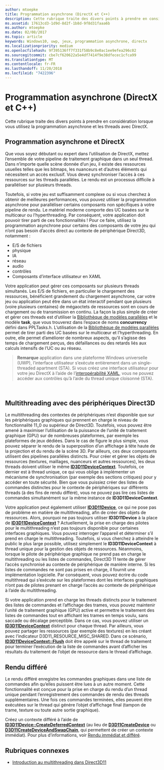 ```yaml
---
author: mtoepke
title: Programmation asynchrone (DirectX et C++)
description: Cette rubrique traite des divers points à prendre en considération lorsque vous utilisez la programmation asynchrone et les threads avec DirectX.
ms.assetid: 17613cd3-1d9d-8d2f-1b8d-9f8d31faaa6b
ms.author: mtoepke
ms.date: 02/08/2017
ms.topic: article
keywords: Windows10, uwp, jeux, programmation asynchrone, directx
ms.localizationpriority: medium
ms.openlocfilehash: 9f395136ff7f331f58b9c8e0ac1ee9efea296c02
ms.sourcegitcommit: cbe7cf620622a5e4df7414f9e38dfecec1cfca99
ms.translationtype: MT
ms.contentlocale: fr-FR
ms.lasthandoff: 11/20/2018
ms.locfileid: "7422396"
---
```

# <a name="asynchronous-programming-directx-and-c"></a>Programmation asynchrone (DirectX et C++)



Cette rubrique traite des divers points à prendre en considération lorsque vous utilisez la programmation asynchrone et les threads avec DirectX.

## <a name="async-programming-and-directx"></a>Programmation asynchrone et DirectX


Que vous soyez débutant ou expert dans l’utilisation de DirectX, mettez l’ensemble de votre pipeline de traitement graphique dans un seul thread. Dans n’importe quelle scène donnée d’un jeu, il existe des ressources usuelles telles que les bitmaps, les nuanceurs et d’autres éléments qui nécessitent un accès exclusif. Vous devez synchroniser l’accès à ces ressources sur les threads parallèles. Le rendu est un processus difficile à paralléliser sur plusieurs threads.

Toutefois, si votre jeu est suffisamment complexe ou si vous cherchez à obtenir de meilleures performances, vous pouvez utiliser la programmation asynchrone pour paralléliser certains composants non spécifiques à votre pipeline de rendu. Le matériel moderne comporte des UC basées sur le multicœur ou l’hyperthreading. Par conséquent, votre application doit pouvoir tirer parti de ces fonctionnalités ! Pour ce faire, utilisez la programmation asynchrone pour certains des composants de votre jeu qui n’ont pas besoin d’accès direct au contexte de périphérique Direct3D, notamment :

-   E/S de fichiers
-   physique
-   IA
-   réseau
-   audio
-   contrôles
-   Composants d’interface utilisateur en XAML

Votre application peut gérer ces composants sur plusieurs threads simultanés. Les E/S de fichiers, en particulier le chargement des ressources, bénéficient grandement du chargement asynchrone, car votre jeu ou application peut être dans un état interactif pendant que plusieurs (voire plusieurs centaines) de mégaoctets de ressources sont en cours de chargement ou de transmission en continu. La façon la plus simple de créer et gérer ces threads est d’utiliser la [Bibliothèque de modèles parallèles](https://msdn.microsoft.com/library/dd492418.aspx) et le modèle **task**, que vous trouverez dans l’espace de noms **concurrency** défini dans PPLTasks.h. L’utilisation de la [Bibliothèque de modèles parallèles](https://msdn.microsoft.com/library/dd492418.aspx) permet de tirer parti des UC basées sur le multicœur et l’hyperthreading. En outre, elle permet d’améliorer de nombreux aspects, qu’il s’agisse des temps de chargement perçus, des défaillances ou des retards liés aux calculs intensifs de l’UC ou au réseau.

> **Remarque**  application dans une plateforme Windows universelle (UWP), l’interface utilisateur s’exécute entièrement dans un single-threaded apartment (STA). Si vous créez une interface utilisateur pour votre jeu DirectX à l’aide de l’[interopérabilité XAML](directx-and-xaml-interop.md), vous ne pouvez accéder aux contrôles qu’à l’aide du thread unique cloisonné (STA).

 

## <a name="multithreading-with-direct3d-devices"></a>Multithreading avec des périphériques Direct3D


Le multithreading des contextes de périphériques n’est disponible que sur les périphériques graphiques qui prennent en charge le niveau de fonctionnalité 11_0 ou supérieur de Direct3D. Toutefois, vous pouvez être amené à maximiser l’utilisation de la puissance de l’unité de traitement graphique (GPU) sur de nombreuses plateformes, par exemple les plateformes de jeux dédiées. Dans le cas de figure le plus simple, vous pouvez séparer le rendu de la superposition d’un affichage à tête haute de la projection et du rendu de la scène 3D. Par ailleurs, ces deux composants utilisent des pipelines parallèles distincts. Pour créer et gérer les objets de ressources (textures, maillages, nuanceurs et autres ressources), les deux threads doivent utiliser le même [**ID3D11DeviceContext**](https://msdn.microsoft.com/library/windows/desktop/ff476385). Toutefois, ce dernier est à thread unique, ce qui vous oblige à implémenter un mécanisme de synchronisation (par exemple des sections critiques) pour y accéder en toute sécurité. Bien que vous puissiez créer des listes de commandes distinctes pour le contexte de périphériques sur différents threads (à des fins de rendu différé), vous ne pouvez pas lire ces listes de commandes simultanément sur la même instance de **ID3D11DeviceContext**.

Votre application peut également utiliser [**ID3D11Device**](https://msdn.microsoft.com/library/windows/desktop/ff476379), ce qui ne pose pas de problème en matière de multithreading, afin de créer des objets de ressources. Alors, pourquoi ne pas toujours utiliser **ID3D11Device** à la place de [**ID3D11DeviceContext**](https://msdn.microsoft.com/library/windows/desktop/ff476385) ? Actuellement, la prise en charge des pilotes pour le multithreading n’est pas toujours disponible pour certaines interfaces graphiques. Vous pouvez interroger l’appareil et déterminer s’il prend en charge le multithreading. Toutefois, si vous cherchez à atteindre le public le plus large possible, utilisez simplement le **ID3D11DeviceContext** à thread unique pour la gestion des objets de ressources. Néanmoins, lorsque le pilote de périphérique graphique ne prend pas en charge le multithreading ou les listes de commandes, Direct3D 11 tente de gérer l’accès synchronisé au contexte de périphérique de manière interne. Si les listes de commandes ne sont pas prises en charge, il fournit une implémentation logicielle. Par conséquent, vous pouvez écrire du code multithread qui s’exécute sur les plateformes dont les interfaces graphiques n’ont pas de pilotes prenant en charge l’accès au contexte de périphérique à l’aide du multithreading.

Si votre application prend en charge les threads distincts pour le traitement des listes de commandes et l’affichage des trames, vous pouvez maintenir l’unité de traitement graphique (GPU) active et permettre le traitement des listes de commandes tout en affichant les trames en temps voulu, sans saccade ou décalage perceptible. Dans ce cas, vous pouvez utiliser un [**ID3D11DeviceContext**](https://msdn.microsoft.com/library/windows/desktop/ff476385) distinct pour chaque thread. Par ailleurs, vous pouvez partager les ressources (par exemple des textures) en les créant avec l’indicateur D3D11\_RESOURCE\_MISC\_SHARED. Dans ce scénario, [**ID3D11DeviceContext::Flush**](https://msdn.microsoft.com/library/windows/desktop/ff476425) doit être appelé sur le thread de traitement pour terminer l’exécution de la liste de commandes avant d’afficher les résultats du traitement de l’objet de ressource dans le thread d’affichage.

## <a name="deferred-rendering"></a>Rendu différé


Le rendu différé enregistre les commandes graphiques dans une liste de commandes afin qu’elles puissent être lues à un autre moment. Cette fonctionnalité est conçue pour la prise en charge du rendu d’un thread unique pendant l’enregistrement des commandes de rendu des threads supplémentaires. Une fois ces commandes terminées, elles peuvent être exécutées sur le thread qui génère l’objet d’affichage final (tampon de trame, texture ou toute autre sortie graphique).

Créez un contexte différé à l’aide de [**ID3D11Device::CreateDeferredContext**](https://msdn.microsoft.com/library/windows/desktop/ff476505) (au lieu de [**D3D11CreateDevice**](https://msdn.microsoft.com/library/windows/desktop/ff476082) ou [**D3D11CreateDeviceAndSwapChain**](https://msdn.microsoft.com/library/windows/desktop/ff476083), qui permettent de créer un contexte immédiat). Pour plus d’informations, voir [Rendu immédiat et différé](https://msdn.microsoft.com/library/windows/desktop/ff476892).

## <a name="related-topics"></a>Rubriques connexes


* [Introduction au multithreading dans Direct3D11](https://msdn.microsoft.com/library/windows/desktop/ff476891)

 

 




